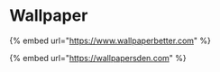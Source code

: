 # Wallpaper

{% embed url="https://www.wallpaperbetter.com" %}

{% embed url="https://wallpapersden.com" %}

